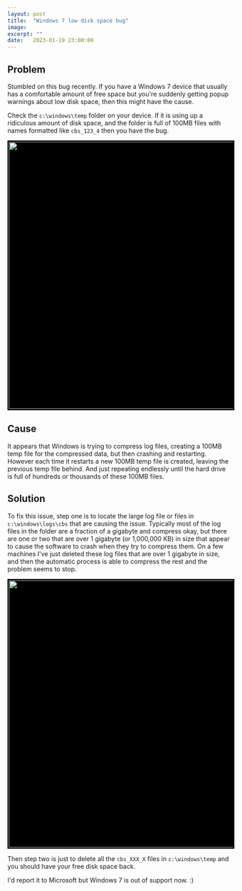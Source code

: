 ```yaml
---
layout: post
title:  "Windows 7 low disk space bug"
image: 
excerpt: ""
date:   2023-01-19 23:00:00
---
```


Problem
-------

Stumbled on this bug recently. If you have a Windows 7 device that usually has a comfortable amount of free space but you're suddenly getting popup warnings about low disk space, then this might have the cause.

Check the `c:\windows\temp` folder on your device. If it is using up a ridiculous amount of disk space, and the folder is full of 100MB files with names formatted like `cbs_123_4` then you have the bug.

<a class="image" href="{{site.baseurl}}/images/Windows temp folder full of cbs temp files.png" data-lightbox="image-1" data-title="Windows temp folder full of cbs temp files">
<img src="{{site.baseurl}}/images/Windows temp folder full of cbs temp files.png" style="width:600px; border:1px solid black;background-color: black;padding: 2px" /></a>

Cause
-----

It appears that Windows is trying to compress log files, creating a 100MB temp file for the compressed data, but then crashing and restarting. However each time it restarts a new 100MB temp file is created, leaving the previous temp file behind. And just repeating endlessly until the hard drive is full of hundreds or thousands of these 100MB files.

Solution
--------

To fix this issue, step one is to locate the large log file or files in `c:\windows\logs\cbs` that are causing the issue. Typically most of the log files in the folder are a fraction of a gigabyte and compress okay, but there are one or two that are over 1 gigabyte (or 1,000,000 KB) in size that appear to cause the software to crash when they try to compress them. On a few machines I've just deleted these log files that are over 1 gigabyte in size, and then the automatic process is able to compress the rest and the problem seems to stop.

<a class="image" href="{{site.baseurl}}/images/Windows CBS log folder.png" data-lightbox="image-1" data-title="Windows CBS log folder with large log files">
<img src="{{site.baseurl}}/images/Windows CBS log folder.png" style="width:600px; border:1px solid black;background-color: black;padding: 2px" /></a>

Then step two is just to delete all the `cbs_XXX_X` files in `c:\windows\temp` and you should have your free disk space back.

I'd report it to Microsoft but Windows 7 is out of support now. :)
